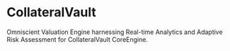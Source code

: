 # CollateralVault
Omniscient Valuation Engine harnessing Real-time Analytics and Adaptive Risk Assessment for CollateralVault CoreEngine.
